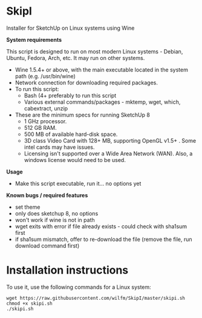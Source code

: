 SkipI
=====

Installer for SketchUp on Linux systems using Wine

**System requirements**

This script is designed to run on most modern Linux systems - Debian, Ubuntu, Fedora, Arch, etc. It may run on other systems.
- Wine 1.5.4+ or above, with the main executable located in the system path (e.g. /usr/bin/wine)
- Network connection for downloading required packages.
- To run this script:
  - Bash (4+ preferably to run this script
  - Various external commands/packages - mktemp, wget, which, cabextract, unzip
- These are the minimum specs for running SketchUp 8
  - 1 GHz processor.
  - 512 GB RAM.
  - 500 MB of available hard-disk space.
  - 3D class Video Card with 128+ MB, supporting OpenGL v1.5+ . Some intel cards may have issues.
  - Licensing isn't supported over a Wide Area Network (WAN). Also, a windows license would need to be used.

**Usage**
 - Make this script executable, run it... no options yet

**Known bugs / required features**
 - set theme
 - only does sketchup 8, no options
 - won't work if wine is not in path
 - wget exits with error if file already exists - could check with sha1sum first
 - if sha1sum mismatch, offer to re-download the file (remove the file, run download command first)

Installation instructions
====

To use it, use the following commands for a Linux system:

    wget https://raw.githubusercontent.com/wilfm/SkipI/master/skipi.sh
    chmod +x skipi.sh
    ./skipi.sh

